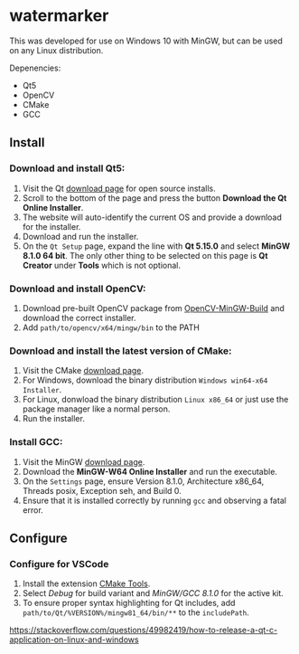 # watermarker
This was developed for use on Windows 10 with MinGW, but can be used on any Linux distribution.

Depenencies:
- Qt5
- OpenCV
- CMake
- GCC

## Install

### Download and install Qt5:
1. Visit the Qt [download page](https://www.qt.io/download-open-source?hsCtaTracking=9f6a2170-a938-42df-a8e2-a9f0b1d6cdce%7C6cb0de4f-9bb5-4778-ab02-bfb62735f3e5) for open source installs.
2. Scroll to the bottom of the page and press the button **Download the Qt Online Installer**.
3. The website will auto-identify the current OS and provide a download for the installer.
4. Download and run the installer.
5. On the `Qt Setup` page, expand the line with **Qt 5.15.0** and select **MinGW 8.1.0 64 bit**. The only other thing to be selected on this page is **Qt Creator** under **Tools** which is not optional.

### Download and install OpenCV:
1. Download pre-built OpenCV package from [OpenCV-MinGW-Build](https://github.com/huihut/OpenCV-MinGW-Build) and download the correct installer.
2. Add `path/to/opencv/x64/mingw/bin` to the PATH

### Download and install the latest version of CMake:
1. Visit the CMake [download page](https://cmake.org/download/).
2. For Windows, download the binary distribution `Windows win64-x64 Installer`.
3. For Linux, donwload the binary distribution `Linux x86_64` or just use the package manager like a normal person.
4. Run the installer.

### Install GCC:
1. Visit the MinGW [download page](https://sourceforge.net/projects/mingw-w64/files/Toolchains%20targetting%20Win32/Personal%20Builds/mingw-builds/8.1.0/).
2. Download the **MinGW-W64 Online Installer** and run the executable.
3. On the `Settings` page, ensure Version 8.1.0, Architecture x86_64, Threads posix, Exception seh, and Build 0.
4. Ensure that it is installed correctly by running ```gcc``` and observing a fatal error.

## Configure

### Configure for VSCode
1. Install the extension [CMake Tools](https://marketplace.visualstudio.com/items?itemName=ms-vscode.cmake-tools).
2. Select *Debug* for build variant and *MinGW/GCC 8.1.0* for the active kit.
3. To ensure proper syntax highlighting for Qt includes, add `path/to/Qt/%VERSION%/mingw81_64/bin/**` to the `includePath`.

https://stackoverflow.com/questions/49982419/how-to-release-a-qt-c-application-on-linux-and-windows

